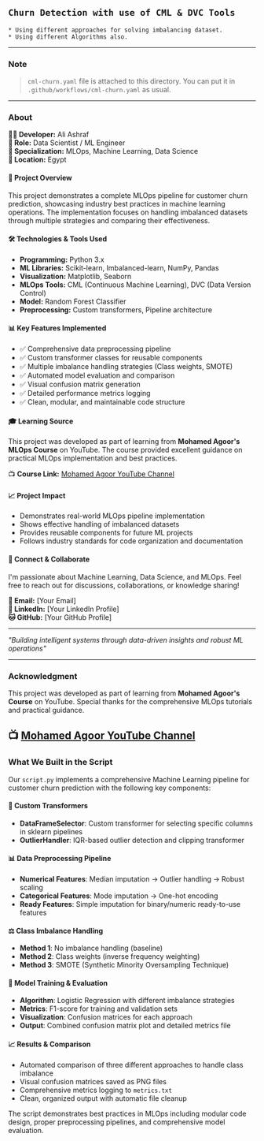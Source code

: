 ## `Churn Detection with use of CML & DVC Tools `
    * Using different approaches for solving imbalancing dataset.
    * Using different Algorithms also.
-------------------
### Note
> `cml-churn.yaml` file is attached to this directory. You can put it in `.github/workflows/cml-churn.yaml` as usual.
------------------------

### About

**👨‍💻 Developer:** Ali Ashraf  
**🎯 Role:** Data Scientist / ML Engineer  
**🔬 Specialization:** MLOps, Machine Learning, Data Science  
**📍 Location:** Egypt  

#### 🚀 **Project Overview**
This project demonstrates a complete MLOps pipeline for customer churn prediction, showcasing industry best practices in machine learning operations. The implementation focuses on handling imbalanced datasets through multiple strategies and comparing their effectiveness.

#### 🛠️ **Technologies & Tools Used**
- **Programming:** Python 3.x
- **ML Libraries:** Scikit-learn, Imbalanced-learn, NumPy, Pandas
- **Visualization:** Matplotlib, Seaborn
- **MLOps Tools:** CML (Continuous Machine Learning), DVC (Data Version Control)
- **Model:** Random Forest Classifier
- **Preprocessing:** Custom transformers, Pipeline architecture

#### 📊 **Key Features Implemented**
- ✅ Comprehensive data preprocessing pipeline
- ✅ Custom transformer classes for reusable components  
- ✅ Multiple imbalance handling strategies (Class weights, SMOTE)
- ✅ Automated model evaluation and comparison
- ✅ Visual confusion matrix generation
- ✅ Detailed performance metrics logging
- ✅ Clean, modular, and maintainable code structure

#### 🎓 **Learning Source**
This project was developed as part of learning from **Mohamed Agoor's MLOps Course** on YouTube. The course provided excellent guidance on practical MLOps implementation and best practices.

📺 **Course Link:** [Mohamed Agoor YouTube Channel](https://www.youtube.com/@MohamedAgoor)

#### 📈 **Project Impact**
- Demonstrates real-world MLOps pipeline implementation
- Shows effective handling of imbalanced datasets
- Provides reusable components for future ML projects
- Follows industry standards for code organization and documentation

#### 🤝 **Connect & Collaborate**
I'm passionate about Machine Learning, Data Science, and MLOps. Feel free to reach out for discussions, collaborations, or knowledge sharing!

**📧 Email:** [Your Email]  
**💼 LinkedIn:** [Your LinkedIn Profile]  
**🐱 GitHub:** [Your GitHub Profile]  

---
*"Building intelligent systems through data-driven insights and robust ML operations"*

------------------------

### Acknowledgment
This project was developed as part of learning from **Mohamed Agoor's Course** on YouTube. Special thanks for the comprehensive MLOps tutorials and practical guidance.

📺 [Mohamed Agoor YouTube Channel](https://www.youtube.com/@MohammedAgoor)
------------------------

### What We Built in the Script

Our `script.py` implements a comprehensive Machine Learning pipeline for customer churn prediction with the following key components:

#### 🔧 **Custom Transformers**
- **DataFrameSelector**: Custom transformer for selecting specific columns in sklearn pipelines
- **OutlierHandler**: IQR-based outlier detection and clipping transformer

#### 📊 **Data Preprocessing Pipeline**
- **Numerical Features**: Median imputation → Outlier handling → Robust scaling
- **Categorical Features**: Mode imputation → One-hot encoding
- **Ready Features**: Simple imputation for binary/numeric ready-to-use features

#### ⚖️ **Class Imbalance Handling**
- **Method 1**: No imbalance handling (baseline)
- **Method 2**: Class weights (inverse frequency weighting)
- **Method 3**: SMOTE (Synthetic Minority Oversampling Technique)

#### 🤖 **Model Training & Evaluation**
- **Algorithm**: Logistic Regression with different imbalance strategies
- **Metrics**: F1-score for training and validation sets
- **Visualization**: Confusion matrices for each approach
- **Output**: Combined confusion matrix plot and detailed metrics file

#### 📈 **Results & Comparison**
- Automated comparison of three different approaches to handle class imbalance
- Visual confusion matrices saved as PNG files
- Comprehensive metrics logging to `metrics.txt`
- Clean, organized output with automatic file cleanup

The script demonstrates best practices in MLOps including modular code design, proper preprocessing pipelines, and comprehensive model evaluation.


